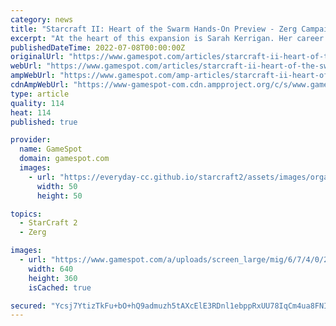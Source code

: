 ```yaml
---
category: news
title: "Starcraft II: Heart of the Swarm Hands-On Preview - Zerg Campaign"
excerpt: "At the heart of this expansion is Sarah Kerrigan. Her career in the Starcraft universe has been a bloody one: first as a ghost in the Terran military and then as the deadly Queen of Blades."
publishedDateTime: 2022-07-08T00:00:00Z
originalUrl: "https://www.gamespot.com/articles/starcraft-ii-heart-of-the-swarm-hands-on-preview-zerg-campaign/1100-6316113/"
webUrl: "https://www.gamespot.com/articles/starcraft-ii-heart-of-the-swarm-hands-on-preview-zerg-campaign/1100-6316113/"
ampWebUrl: "https://www.gamespot.com/amp-articles/starcraft-ii-heart-of-the-swarm-hands-on-preview-zerg-campaign/1100-6316113/"
cdnAmpWebUrl: "https://www-gamespot-com.cdn.ampproject.org/c/s/www.gamespot.com/amp-articles/starcraft-ii-heart-of-the-swarm-hands-on-preview-zerg-campaign/1100-6316113/"
type: article
quality: 114
heat: 114
published: true

provider:
  name: GameSpot
  domain: gamespot.com
  images:
    - url: "https://everyday-cc.github.io/starcraft2/assets/images/organizations/gamespot.com-50x50.jpg"
      width: 50
      height: 50

topics:
  - StarCraft 2
  - Zerg

images:
  - url: "https://www.gamespot.com/a/uploads/screen_large/mig/6/7/4/0/2106740-169_starcraft2_heart_of_the_swarm_video_preview_pc_052711.jpg"
    width: 640
    height: 360
    isCached: true

secured: "Ycsj7YtizTkFu+bO+hQ9admuzh5tAXcElE3RDnl1ebppRxUU78IqCm4ua8FNISnu2EaFZMOtH3YOfX+jMu5+UC/Mk1RCgUynxfbHVacEdZTip4sVVUAjcQoY29NGCUtICzQXzVDC1Zi6+CQd5lADm1NUWkagzk87yNaA9CnosqNZCffqTWHXl93Mh0Ns4vNgRiz0E0swbJXbbeqrOSTFLKJgVQJ0xVK8B2/vC8/yYJXVr6wl2nTenG1OpTZgPJeOgvzoMKnUhQuXnqSLQcKSkp548V9q55INg1IW1NaRJi5OvlbToCXS+BtqqD1BjDSQBGQjODciYMfiPdcjF/QR3TxHOZpwvJumogsxwpRdTu0=;/KUixJNECslpMbWUsyPRLA=="
---
```


